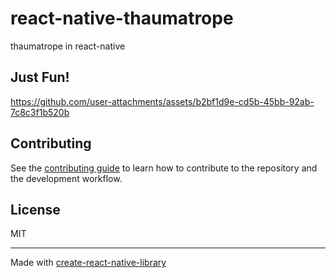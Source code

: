 # react-native-thaumatrope

thaumatrope in react-native

## Just Fun!


https://github.com/user-attachments/assets/b2bf1d9e-cd5b-45bb-92ab-7c8c3f1b520b


## Contributing

See the [contributing guide](CONTRIBUTING.md) to learn how to contribute to the repository and the development workflow.

## License

MIT

---

Made with [create-react-native-library](https://github.com/callstack/react-native-builder-bob)
